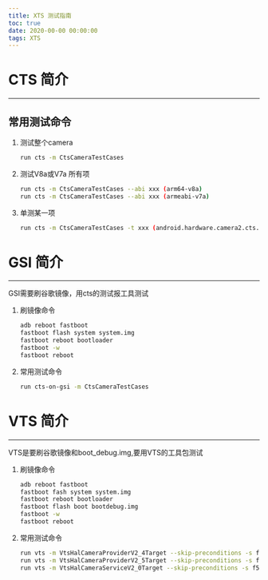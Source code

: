 ```yaml
---
title: XTS 测试指南
toc: true
date: 2020-00-00 00:00:00
tags: XTS
---
```


# CTS 简介

------

## 常用测试命令

1. 测试整个camera

   ```bash
   run cts -m CtsCameraTestCases
   ```

2. 测试V8a或V7a 所有项

   ```bash
   run cts -m CtsCameraTestCases --abi xxx (arm64-v8a)
   run cts -m CtsCameraTestCases --abi xxx (armeabi-v7a)
   ```

3. 单测某一项

   ```bash
   run cts -m CtsCameraTestCases -t xxx (android.hardware.camera2.cts.CaptureResultTest#testCameraCaptureResultAllKeys[1])
   ```

# GSI 简介

------

GSI需要刷谷歌镜像，用cts的测试报工具测试

1. 刷镜像命令

   ```bash
   adb reboot fastboot
   fastboot flash system system.img
   fastboot reboot bootloader
   fastboot -w
   fastboot reboot
   ```

2. 常用测试命令

   ```bash
   run cts-on-gsi -m CtsCameraTestCases
   ```

# VTS 简介

------

VTS是要刷谷歌镜像和boot_debug.img,要用VTS的工具包测试

1. 刷镜像命令

   ```bash
   adb reboot fastboot
   fastboot fash system system.img
   fastboot reboot bootloader
   fastboot flash boot bootdebug.img
   fastboot -w
   fastboot reboot
   ```

2. 常用测试命令

   ```bash
   run vts -m VtsHalCameraProviderV2_4Target --skip-preconditions -s f5e4190f
   run vts -m VtsHalCameraProviderV2_5Target --skip-preconditions -s f5e4190f
   run vts -m VtsHalCameraServiceV2_0Target --skip-preconditions -s f5e4190f
   ```